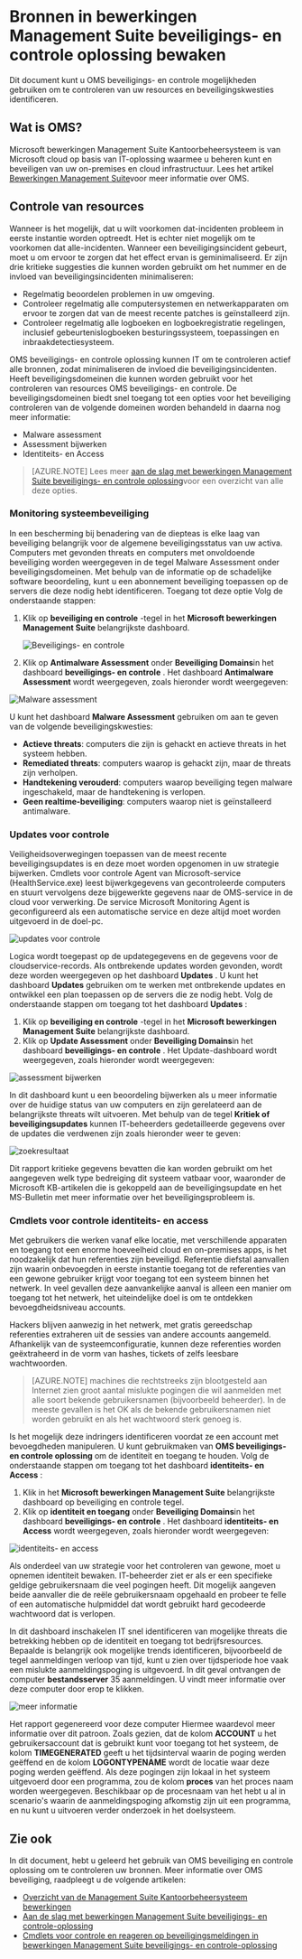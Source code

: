 <properties
   pageTitle="Resources voor controle in bewerkingen Management Suite beveiligings- en controle oplossing | Microsoft Azure"
   description="In dit document helpt u bij het gebruiken van OMS beveiliging en controle mogelijkheden voor het controleren van uw resources en beveiligingskwesties identificeren."
   services="operations-management-suite"
   documentationCenter="na"
   authors="YuriDio"
   manager="swadhwa"
   editor=""/>

<tags
   ms.service="operations-management-suite"
   ms.topic="article" 
   ms.devlang="na"
   ms.tgt_pltfrm="na"
   ms.workload="na"
   ms.date="10/18/2016"
   ms.author="yurid"/>

# <a name="monitoring-resources-in-operations-management-suite-security-and-audit-solution"></a>Bronnen in bewerkingen Management Suite beveiligings- en controle oplossing bewaken

Dit document kunt u OMS beveiligings- en controle mogelijkheden gebruiken om te controleren van uw resources en beveiligingskwesties identificeren.

## <a name="what-is-oms"></a>Wat is OMS?

Microsoft bewerkingen Management Suite Kantoorbeheersysteem is van Microsoft cloud op basis van IT-oplossing waarmee u beheren kunt en beveiligen van uw on-premises en cloud infrastructuur. Lees het artikel [Bewerkingen Management Suite](https://technet.microsoft.com/library/mt484091.aspx)voor meer informatie over OMS.

## <a name="monitoring-resources"></a>Controle van resources

Wanneer is het mogelijk, dat u wilt voorkomen dat-incidenten probleem in eerste instantie worden optreedt. Het is echter niet mogelijk om te voorkomen dat alle-incidenten. Wanneer een beveiligingsincident gebeurt, moet u om ervoor te zorgen dat het effect ervan is geminimaliseerd.  Er zijn drie kritieke suggesties die kunnen worden gebruikt om het nummer en de invloed van beveiligingsincidenten minimaliseren:

- Regelmatig beoordelen problemen in uw omgeving.
- Controleer regelmatig alle computersystemen en netwerkapparaten om ervoor te zorgen dat van de meest recente patches is geïnstalleerd zijn.
- Controleer regelmatig alle logboeken en logboekregistratie regelingen, inclusief gebeurtenislogboeken besturingssysteem, toepassingen en inbraakdetectiesysteem.

OMS beveiligings- en controle oplossing kunnen IT om te controleren actief alle bronnen, zodat minimaliseren de invloed die beveiligingsincidenten. Heeft beveiligingsdomeinen die kunnen worden gebruikt voor het controleren van resources OMS beveiligings- en controle. De beveiligingsdomeinen biedt snel toegang tot een opties voor het beveiliging controleren van de volgende domeinen worden behandeld in daarna nog meer informatie:

- Malware assessment
- Assessment bijwerken
- Identiteits- en Access

> [AZURE.NOTE] Lees meer [aan de slag met bewerkingen Management Suite beveiligings- en controle oplossing](oms-security-getting-started.md)voor een overzicht van alle deze opties.

### <a name="monitoring-system-protection"></a>Monitoring systeembeveiliging

In een bescherming bij benadering van de diepteas is elke laag van beveiliging belangrijk voor de algemene beveiligingsstatus van uw activa. Computers met gevonden threats en computers met onvoldoende beveiliging worden weergegeven in de tegel Malware Assessment onder beveiligingsdomeinen. Met behulp van de informatie op de schadelijke software beoordeling, kunt u een abonnement beveiliging toepassen op de servers die deze nodig hebt identificeren. Toegang tot deze optie Volg de onderstaande stappen:

1. Klik op **beveiliging en controle** -tegel in het **Microsoft bewerkingen Management Suite** belangrijkste dashboard.

    ![Beveiligings- en controle](./media/oms-security-responding-alerts/oms-security-responding-alerts-fig1.png)

2. Klik op **Antimalware Assessment** onder **Beveiliging Domains**in het dashboard **beveiligings- en controle** . Het dashboard **Antimalware Assessment** wordt weergegeven, zoals hieronder wordt weergegeven:

![Malware assessment](./media/oms-security-monitoring-resources/oms-security-monitoring-resources-fig2-ga.png)

U kunt het dashboard **Malware Assessment** gebruiken om aan te geven van de volgende beveiligingskwesties:

- **Actieve threats**: computers die zijn is gehackt en actieve threats in het systeem hebben.
- **Remediated threats**: computers waarop is gehackt zijn, maar de threats zijn verholpen.
- **Handtekening verouderd**: computers waarop beveiliging tegen malware ingeschakeld, maar de handtekening is verlopen.
- **Geen realtime-beveiliging**: computers waarop niet is geïnstalleerd antimalware.

### <a name="monitoring-updates"></a>Updates voor controle 

Veiligheidsoverwegingen toepassen van de meest recente beveiligingsupdates is en deze moet worden opgenomen in uw strategie bijwerken. Cmdlets voor controle Agent van Microsoft-service (HealthService.exe) leest bijwerkgegevens van gecontroleerde computers en stuurt vervolgens deze bijgewerkte gegevens naar de OMS-service in de cloud voor verwerking. De service Microsoft Monitoring Agent is geconfigureerd als een automatische service en deze altijd moet worden uitgevoerd in de doel-pc.

![updates voor controle](./media/oms-security-monitoring-resources/oms-security-monitoring-resources-fig3.png)

Logica wordt toegepast op de updategegevens en de gegevens voor de cloudservice-records. Als ontbrekende updates worden gevonden, wordt deze worden weergegeven op het dashboard **Updates** . U kunt het dashboard **Updates** gebruiken om te werken met ontbrekende updates en ontwikkel een plan toepassen op de servers die ze nodig hebt. Volg de onderstaande stappen om toegang tot het dashboard **Updates** :

1. Klik op **beveiliging en controle** -tegel in het **Microsoft bewerkingen Management Suite** belangrijkste dashboard.
2. Klik op **Update Assessment** onder **Beveiliging Domains**in het dashboard **beveiligings- en controle** . Het Update-dashboard wordt weergegeven, zoals hieronder wordt weergegeven:

![assessment bijwerken](./media/oms-security-monitoring-resources/oms-security-monitoring-resources-fig4.png)

In dit dashboard kunt u een beoordeling bijwerken als u meer informatie over de huidige status van uw computers en zijn gerelateerd aan de belangrijkste threats wilt uitvoeren. Met behulp van de tegel **Kritiek of beveiligingsupdates** kunnen IT-beheerders gedetailleerde gegevens over de updates die verdwenen zijn zoals hieronder weer te geven:

![zoekresultaat](./media/oms-security-monitoring-resources/oms-security-monitoring-resources-fig5.png)

Dit rapport kritieke gegevens bevatten die kan worden gebruikt om het aangegeven welk type bedreiging dit systeem vatbaar voor, waaronder de Microsoft KB-artikelen die is gekoppeld aan de beveiligingsupdate en het MS-Bulletin met meer informatie over het beveiligingsprobleem is.

### <a name="monitoring-identity-and-access"></a>Cmdlets voor controle identiteits- en access

Met gebruikers die werken vanaf elke locatie, met verschillende apparaten en toegang tot een enorme hoeveelheid cloud en on-premises apps, is het noodzakelijk dat hun referenties zijn beveiligd. Referentie diefstal aanvallen zijn waarin onbevoegden in eerste instantie toegang tot de referenties van een gewone gebruiker krijgt voor toegang tot een systeem binnen het netwerk. In veel gevallen deze aanvankelijke aanval is alleen een manier om toegang tot het netwerk, het uiteindelijke doel is om te ontdekken bevoegdheidsniveau accounts. 

Hackers blijven aanwezig in het netwerk, met gratis gereedschap referenties extraheren uit de sessies van andere accounts aangemeld. Afhankelijk van de systeemconfiguratie, kunnen deze referenties worden geëxtraheerd in de vorm van hashes, tickets of zelfs leesbare wachtwoorden.  

> [AZURE.NOTE] machines die rechtstreeks zijn blootgesteld aan Internet zien groot aantal mislukte pogingen die wil aanmelden met alle soort bekende gebruikersnamen (bijvoorbeeld beheerder). In de meeste gevallen is het OK als de bekende gebruikersnamen niet worden gebruikt en als het wachtwoord sterk genoeg is.

Is het mogelijk deze indringers identificeren voordat ze een account met bevoegdheden manipuleren. U kunt gebruikmaken van **OMS beveiligings- en controle oplossing** om de identiteit en toegang te houden. Volg de onderstaande stappen om toegang tot het dashboard **identiteits- en Access** :

1. Klik in het **Microsoft bewerkingen Management Suite** belangrijkste dashboard op beveiliging en controle tegel.
2. Klik op **identiteit en toegang** onder **Beveiliging Domains**in het dashboard **beveiligings- en controle** . Het dashboard **identiteits- en Access** wordt weergegeven, zoals hieronder wordt weergegeven:

![identiteits- en access](./media/oms-security-monitoring-resources/oms-security-monitoring-resources-fig6-ga.png)

Als onderdeel van uw strategie voor het controleren van gewone, moet u opnemen identiteit bewaken. IT-beheerder ziet er als er een specifieke geldige gebruikersnaam die veel pogingen heeft. Dit mogelijk aangeven beide aanvaller die de reële gebruikersnaam opgehaald en probeer te felle of een automatische hulpmiddel dat wordt gebruikt hard gecodeerde wachtwoord dat is verlopen.

In dit dashboard inschakelen IT snel identificeren van mogelijke threats die betrekking hebben op de identiteit en toegang tot bedrijfsresources. Bepaalde is belangrijk ook mogelijke trends identificeren, bijvoorbeeld de tegel aanmeldingen verloop van tijd, kunt u zien over tijdsperiode hoe vaak een mislukte aanmeldingspoging is uitgevoerd. In dit geval ontvangen de computer **bestandsserver** 35 aanmeldingen. U vindt meer informatie over deze computer door erop te klikken. 

![meer informatie](./media/oms-security-monitoring-resources/oms-security-monitoring-resources-fig7-new.png)

Het rapport gegenereerd voor deze computer Hiermee waardevol meer informatie over dit patroon. Zoals gezien, dat de kolom **ACCOUNT** u het gebruikersaccount dat is gebruikt kunt voor toegang tot het systeem, de kolom **TIMEGENERATED** geeft u het tijdsinterval waarin de poging werden geëffend en de kolom **LOGONTYPENAME** wordt de locatie waar deze poging werden geëffend. Als deze pogingen zijn lokaal in het systeem uitgevoerd door een programma, zou de kolom **proces** van het proces naam worden weergegeven. Beschikbaar op de procesnaam van het hebt u al in scenario's waarin de aanmeldingspoging afkomstig zijn uit een programma, en nu kunt u uitvoeren verder onderzoek in het doelsysteem.

## <a name="see-also"></a>Zie ook

In dit document, hebt u geleerd het gebruik van OMS beveiliging en controle oplossing om te controleren uw bronnen. Meer informatie over OMS beveiliging, raadpleegt u de volgende artikelen:

- [Overzicht van de Management Suite Kantoorbeheersysteem bewerkingen](operations-management-suite-overview.md)
- [Aan de slag met bewerkingen Management Suite beveiligings- en controle-oplossing](oms-security-getting-started.md)
- [Cmdlets voor controle en reageren op beveiligingsmeldingen in bewerkingen Management Suite beveiligings- en controle-oplossing](oms-security-responding-alerts.md)